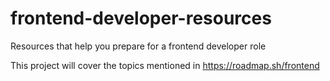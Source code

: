 # frontend-developer-resources
Resources that help you prepare for a frontend developer role

This project will cover the topics mentioned in https://roadmap.sh/frontend
